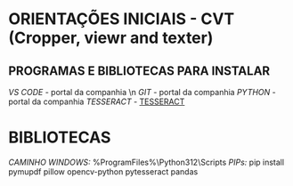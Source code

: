 # ORIENTAÇÕES INICIAIS - CVT (Cropper, viewr and texter)
## PROGRAMAS E BIBLIOTECAS PARA INSTALAR
*VS CODE* - portal da companhia \n
*GIT* - portal da companhia
*PYTHON* - portal da companhia
*TESSERACT* - [TESSERACT](https://github.com/UB-Mannheim/tesseract/wiki)
# BIBLIOTECAS
*CAMINHO WINDOWS:* %ProgramFiles%\Python312\Scripts
*PIPs:* pip install pymupdf pillow opencv-python pytesseract pandas

